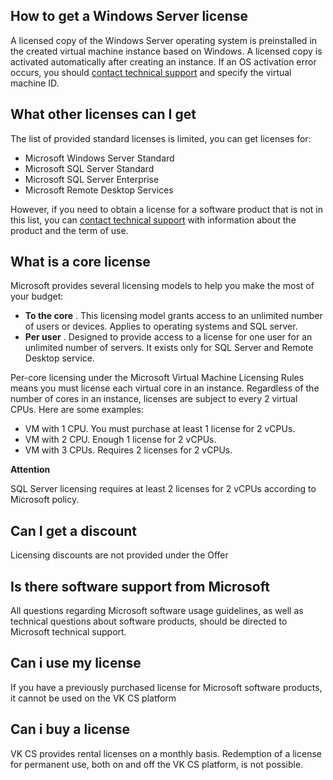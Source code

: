 ## How to get a Windows Server license

A licensed copy of the Windows Server operating system is preinstalled in the created virtual machine instance based on Windows. A licensed copy is activated automatically after creating an instance. If an OS activation error occurs, you should [contact technical support](mailto:support@mcs.mail.ri) and specify the virtual machine ID.

## What other licenses can I get

The list of provided standard licenses is limited, you can get licenses for:

- Microsoft Windows Server Standard
- Microsoft SQL Server Standard
- Microsoft SQL Server Enterprise
- Microsoft Remote Desktop Services

However, if you need to obtain a license for a software product that is not in this list, you can [contact technical support](mailto:support@mcs.mail.ru) with information about the product and the term of use.

## What is a core license

Microsoft provides several licensing models to help you make the most of your budget:

- **To the core** . This licensing model grants access to an unlimited number of users or devices. Applies to operating systems and SQL server.
- **Per user** . Designed to provide access to a license for one user for an unlimited number of servers. It exists only for SQL Server and Remote Desktop service.

Per-core licensing under the Microsoft Virtual Machine Licensing Rules means you must license each virtual core in an instance. Regardless of the number of cores in an instance, licenses are subject to every 2 virtual CPUs. Here are some examples:

- VM with 1 CPU. You must purchase at least 1 license for 2 vCPUs.
- VM with 2 CPU. Enough 1 license for 2 vCPUs.
- VM with 3 CPUs. Requires 2 licenses for 2 vCPUs.

**Attention**

SQL Server licensing requires at least 2 licenses for 2 vCPUs according to Microsoft policy.

## Can I get a discount

Licensing discounts are not provided under the Offer

## Is there software support from Microsoft

All questions regarding Microsoft software usage guidelines, as well as technical questions about software products, should be directed to Microsoft technical support.

## Can i use my license

If you have a previously purchased license for Microsoft software products, it cannot be used on the VK CS platform

## Can i buy a license

VK CS provides rental licenses on a monthly basis. Redemption of a license for permanent use, both on and off the VK CS platform, is not possible.
